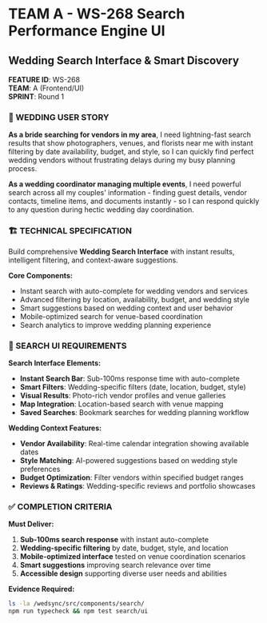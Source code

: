 # TEAM A - WS-268 Search Performance Engine UI
## Wedding Search Interface & Smart Discovery

**FEATURE ID**: WS-268  
**TEAM**: A (Frontend/UI)  
**SPRINT**: Round 1  

### 🎯 WEDDING USER STORY

**As a bride searching for vendors in my area**, I need lightning-fast search results that show photographers, venues, and florists near me with instant filtering by date availability, budget, and style, so I can quickly find perfect wedding vendors without frustrating delays during my busy planning process.

**As a wedding coordinator managing multiple events**, I need powerful search across all my couples' information - finding guest details, vendor contacts, timeline items, and documents instantly - so I can respond quickly to any question during hectic wedding day coordination.

### 🏗️ TECHNICAL SPECIFICATION

Build comprehensive **Wedding Search Interface** with instant results, intelligent filtering, and context-aware suggestions.

**Core Components:**
- Instant search with auto-complete for wedding vendors and services
- Advanced filtering by location, availability, budget, and wedding style
- Smart suggestions based on wedding context and user behavior
- Mobile-optimized search for venue-based coordination
- Search analytics to improve wedding planning experience

### 🎨 SEARCH UI REQUIREMENTS

**Search Interface Elements:**
- **Instant Search Bar**: Sub-100ms response time with auto-complete
- **Smart Filters**: Wedding-specific filters (date, location, budget, style)
- **Visual Results**: Photo-rich vendor profiles and venue galleries
- **Map Integration**: Location-based search with venue mapping
- **Saved Searches**: Bookmark searches for wedding planning workflow

**Wedding Context Features:**
- **Vendor Availability**: Real-time calendar integration showing available dates
- **Style Matching**: AI-powered suggestions based on wedding style preferences
- **Budget Optimization**: Filter vendors within specified budget ranges
- **Reviews & Ratings**: Wedding-specific reviews and portfolio showcases

### ✅ COMPLETION CRITERIA

**Must Deliver:**
1. **Sub-100ms search response** with instant auto-complete
2. **Wedding-specific filtering** by date, budget, style, and location
3. **Mobile-optimized interface** tested on venue coordination scenarios
4. **Smart suggestions** improving search relevance over time
5. **Accessible design** supporting diverse user needs and abilities

**Evidence Required:**
```bash
ls -la /wedsync/src/components/search/
npm run typecheck && npm test search/ui
```